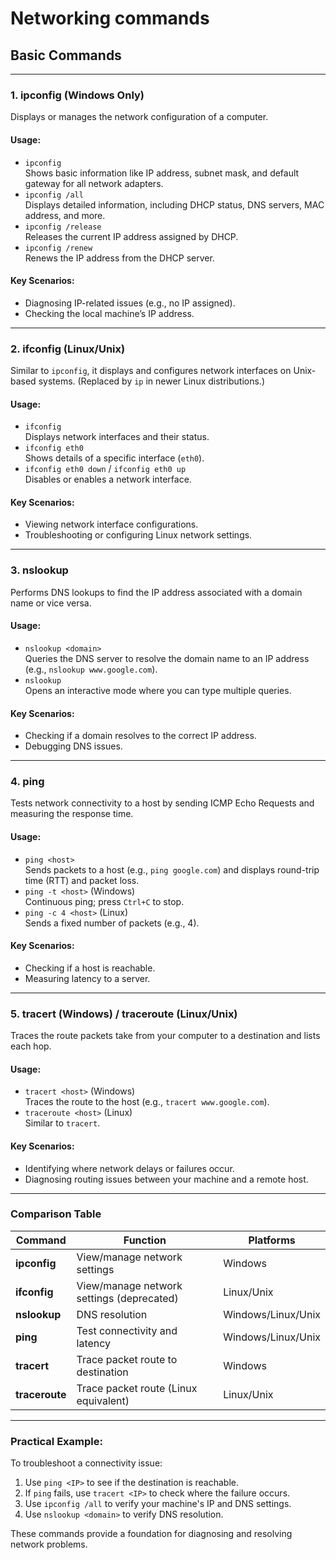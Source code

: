 # Networking commands

## Basic Commands

---

### **1. ipconfig (Windows Only)**

Displays or manages the network configuration of a computer.

#### **Usage:**

- `ipconfig`  
  Shows basic information like IP address, subnet mask, and default gateway for all network adapters.
- `ipconfig /all`  
  Displays detailed information, including DHCP status, DNS servers, MAC address, and more.
- `ipconfig /release`  
  Releases the current IP address assigned by DHCP.
- `ipconfig /renew`  
  Renews the IP address from the DHCP server.

#### **Key Scenarios:**

- Diagnosing IP-related issues (e.g., no IP assigned).
- Checking the local machine’s IP address.

---

### **2. ifconfig (Linux/Unix)**

Similar to `ipconfig`, it displays and configures network interfaces on Unix-based systems. (Replaced by `ip` in newer Linux distributions.)

#### **Usage:**

- `ifconfig`  
  Displays network interfaces and their status.
- `ifconfig eth0`  
  Shows details of a specific interface (`eth0`).
- `ifconfig eth0 down` / `ifconfig eth0 up`  
  Disables or enables a network interface.

#### **Key Scenarios:**

- Viewing network interface configurations.
- Troubleshooting or configuring Linux network settings.

---

### **3. nslookup**

Performs DNS lookups to find the IP address associated with a domain name or vice versa.

#### **Usage:**

- `nslookup <domain>`  
  Queries the DNS server to resolve the domain name to an IP address (e.g., `nslookup www.google.com`).
- `nslookup`  
  Opens an interactive mode where you can type multiple queries.

#### **Key Scenarios:**

- Checking if a domain resolves to the correct IP address.
- Debugging DNS issues.

---

### **4. ping**

Tests network connectivity to a host by sending ICMP Echo Requests and measuring the response time.

#### **Usage:**

- `ping <host>`  
  Sends packets to a host (e.g., `ping google.com`) and displays round-trip time (RTT) and packet loss.
- `ping -t <host>` (Windows)  
  Continuous ping; press `Ctrl+C` to stop.
- `ping -c 4 <host>` (Linux)  
  Sends a fixed number of packets (e.g., 4).

#### **Key Scenarios:**

- Checking if a host is reachable.
- Measuring latency to a server.

---

### **5. tracert (Windows) / traceroute (Linux/Unix)**

Traces the route packets take from your computer to a destination and lists each hop.

#### **Usage:**

- `tracert <host>` (Windows)  
  Traces the route to the host (e.g., `tracert www.google.com`).
- `traceroute <host>` (Linux)  
  Similar to `tracert`.

#### **Key Scenarios:**

- Identifying where network delays or failures occur.
- Diagnosing routing issues between your machine and a remote host.

---

### **Comparison Table**

| Command        | Function                                  | Platforms          |
| -------------- | ----------------------------------------- | ------------------ |
| **ipconfig**   | View/manage network settings              | Windows            |
| **ifconfig**   | View/manage network settings (deprecated) | Linux/Unix         |
| **nslookup**   | DNS resolution                            | Windows/Linux/Unix |
| **ping**       | Test connectivity and latency             | Windows/Linux/Unix |
| **tracert**    | Trace packet route to destination         | Windows            |
| **traceroute** | Trace packet route (Linux equivalent)     | Linux/Unix         |

---

### **Practical Example:**

To troubleshoot a connectivity issue:

1. Use `ping <IP>` to see if the destination is reachable.
2. If `ping` fails, use `tracert <IP>` to check where the failure occurs.
3. Use `ipconfig /all` to verify your machine's IP and DNS settings.
4. Use `nslookup <domain>` to verify DNS resolution.

These commands provide a foundation for diagnosing and resolving network problems.
